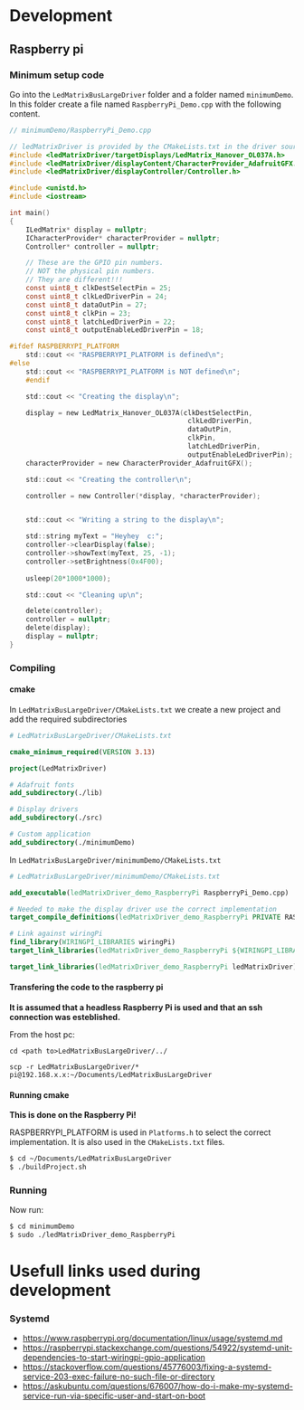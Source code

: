 # Development

## Raspberry pi
### Minimum setup code
Go into the `LedMatrixBusLargeDriver` folder and a folder named `minimumDemo`. In this folder create a file named `RaspberryPi_Demo.cpp` with the following content.

```c
// minimumDemo/RaspberryPi_Demo.cpp

// ledMatrixDriver is provided by the CMakeLists.txt in the driver source
#include <ledMatrixDriver/targetDisplays/LedMatrix_Hanover_OL037A.h>
#include <ledMatrixDriver/displayContent/CharacterProvider_AdafruitGFX.h>
#include <ledMatrixDriver/displayController/Controller.h>

#include <unistd.h>
#include <iostream>

int main()
{
    ILedMatrix* display = nullptr;
    ICharacterProvider* characterProvider = nullptr;
    Controller* controller = nullptr;

    // These are the GPIO pin numbers.
    // NOT the physical pin numbers.
    // They are different!!!
    const uint8_t clkDestSelectPin = 25;
    const uint8_t clkLedDriverPin = 24;
    const uint8_t dataOutPin = 27;
    const uint8_t clkPin = 23;
    const uint8_t latchLedDriverPin = 22;
    const uint8_t outputEnableLedDriverPin = 18;

#ifdef RASPBERRYPI_PLATFORM
    std::cout << "RASPBERRYPI_PLATFORM is defined\n";
#else
    std::cout << "RASPBERRYPI_PLATFORM is NOT defined\n";
    #endif 

    std::cout << "Creating the display\n";

    display = new LedMatrix_Hanover_OL037A(clkDestSelectPin,
                                            clkLedDriverPin,
                                            dataOutPin,
                                            clkPin,
                                            latchLedDriverPin,
                                            outputEnableLedDriverPin);
    characterProvider = new CharacterProvider_AdafruitGFX();

    std::cout << "Creating the controller\n";

    controller = new Controller(*display, *characterProvider);


    std::cout << "Writing a string to the display\n";

    std::string myText = "Heyhey  c:";
    controller->clearDisplay(false);
    controller->showText(myText, 25, -1);
    controller->setBrightness(0x4F00);
 
    usleep(20*1000*1000);

    std::cout << "Cleaning up\n";

    delete(controller);
    controller = nullptr;
    delete(display);
    display = nullptr;
} 
```
### Compiling
#### cmake
In `LedMatrixBusLargeDriver/CMakeLists.txt` we create a new project and add the required subdirectories

```cmake
# LedMatrixBusLargeDriver/CMakeLists.txt

cmake_minimum_required(VERSION 3.13)

project(LedMatrixDriver)

# Adafruit fonts
add_subdirectory(./lib)

# Display drivers
add_subdirectory(./src)

# Custom application
add_subdirectory(./minimumDemo)
```

In `LedMatrixBusLargeDriver/minimumDemo/CMakeLists.txt`

```cmake
# LedMatrixBusLargeDriver/minimumDemo/CMakeLists.txt

add_executable(ledMatrixDriver_demo_RaspberryPi RaspberryPi_Demo.cpp)

# Needed to make the display driver use the correct implementation
target_compile_definitions(ledMatrixDriver_demo_RaspberryPi PRIVATE RASPBERRYPI_PLATFORM)

# Link against wiringPi
find_library(WIRINGPI_LIBRARIES wiringPi)
target_link_libraries(ledMatrixDriver_demo_RaspberryPi ${WIRINGPI_LIBRARIES})

target_link_libraries(ledMatrixDriver_demo_RaspberryPi ledMatrixDriver)
```

#### Transfering the code to the raspberry pi
**It is assumed that a headless Raspberry Pi is used and that an ssh connection was esteblished.**

From the host pc:

```
cd <path to>LedMatrixBusLargeDriver/../

scp -r LedMatrixBusLargeDriver/* pi@192.168.x.x:~/Documents/LedMatrixBusLargeDriver
```

#### Running cmake
**This is done on the Raspberry Pi!**

RASPBERRYPI_PLATFORM is used in `Platforms.h` to select the correct implementation. It is also used in the `CMakeLists.txt` files.
```sh
$ cd ~/Documents/LedMatrixBusLargeDriver
$ ./buildProject.sh
```

### Running
Now run:
```sh
$ cd minimumDemo
$ sudo ./ledMatrixDriver_demo_RaspberryPi
```

# Usefull links used during development
### Systemd
- https://www.raspberrypi.org/documentation/linux/usage/systemd.md
- https://raspberrypi.stackexchange.com/questions/54922/systemd-unit-dependencies-to-start-wiringpi-gpio-application
- https://stackoverflow.com/questions/45776003/fixing-a-systemd-service-203-exec-failure-no-such-file-or-directory
- https://askubuntu.com/questions/676007/how-do-i-make-my-systemd-service-run-via-specific-user-and-start-on-boot